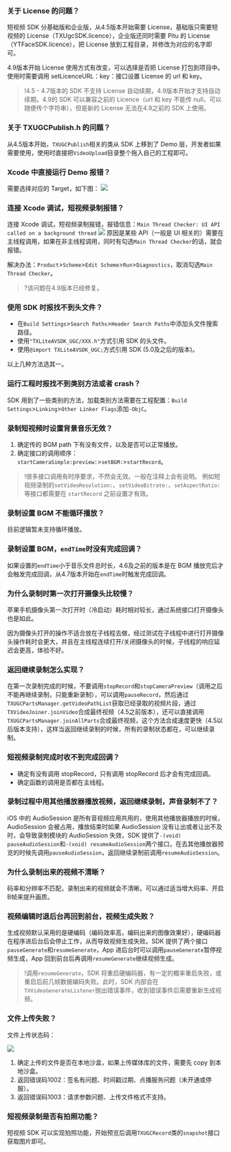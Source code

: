 
[](id:que1)
### 关于 License 的问题？ 

短视频 SDK 分基础版和企业版，从4.5版本开始需要 License，基础版只需要短视频的 License（TXUgcSDK.licence），企业版还同时需要 Pitu 的 License（YTFaceSDK.licence），把 License 放到工程目录，并修改为对应的名字即可。

4.9版本开始 License 使用方式有改变，可以选择是否把 License 打包到项目中。使用时需要调用 setLicenceURL：key：接口设置 License 的 url 和 key。
>!4.5 - 4.7版本的 SDK 不支持 License 自动续期，4.9版本开始才支持自动续期。4.9的 SDK 可以兼容之前的 Licence（url 和 key 不能传 null，可以随便传个字符串），但是新的 License 无法在4.9之前的 SDK 上使用。


[](id:que2)
### 关于 TXUGCPublish.h 的问题？

从4.5版本开始，`TXUGCPublish`相关的类从 SDK 上移到了 Demo 层，开发者如果需要使用，使用时直接把`VideoUpload`目录整个拖入自己的工程即可。



[](id:que3)
### Xcode 中直接运行 Demo 报错？

需要选择对应的 Target，如下图：
![](https://main.qcloudimg.com/raw/bafe4d2c775330a29b4478be270022fc.jpg)


[](id:que4)
### 连接 Xcode 调试，短视频录制报错？

连接 Xcode 调试，短视频录制报错，报错信息：`Main Thread Checker: UI API called on a background thread`
![](https://main.qcloudimg.com/raw/04b272c456b0e69239c0867a8e964d7a.jpg)
原因是某些 API（一般是 UI 相关的）需要在主线程调用，如果在非主线程调用，同时有勾选`Main Thread Checker`的话，就会报错。

解决办法：`Product`>`Scheme`>`Edit Scheme`>`Run`>`Diagnostics`，取消勾选`Main Thread Checker`。
>?该问题在4.9版本已经修复。


[](id:que5)
### 使用 SDK 时报找不到头文件？

- 在`Build Settings`>`Search Paths`>`Header Search Paths`中添加头文件搜索路径。
- 使用`"TXLiteAVSDK_UGC/XXX.h"`方式引用 SDK 的头文件。
- 使用`@import TXLiteAVSDK_UGC;`方式引用 SDK (5.0及之后的版本)。

以上几种方法选其一。



[](id:que6)
### 运行工程时报找不到类别方法或者 crash？

SDK 用到了一些类别的方法，加载类别方法需要在工程配置：`Build Settings`>`Linking`>`Other Linker Flags`添加`-ObjC`。



[](id:que7)
### 录制短视频时设置背景音乐无效？

1. 确定传的 BGM path 下有没有文件，以及是否可以正常播放。
2. 确定接口的调用顺序：`startCameraSimple:preview:`>`setBGM:`>`startRecord`。

>!很多接口调用有时序要求，不然会无效。一般在注释上会有说明。
例如短视频录制的`setVideoResolution:`、`setVideoBitrate:`、`setAspectRatio:`等接口都需要在 `startRecord` 之前设置才有效。


[](id:que8)
### 录制设置 BGM 不能循环播放？

目前逻辑暂未支持循环播放。


[](id:que9)
### 录制设置 BGM，`endTime`时没有完成回调？

如果设置的`endTime`小于音乐文件总时长，4.6及之前的版本是在 BGM 播放完后才会触发完成回调，从4.7版本开始在`endTime`时触发完成回调。


[](id:que10)
### 为什么录制时第一次打开摄像头比较慢？

苹果手机摄像头第一次打开时（冷启动）耗时相对较长，通过系统接口打开摄像头也是如此。

因为摄像头打开的操作不适合放在子线程去做，经过测试在子线程中进行打开摄像头操作耗时会更大，并且在主线程连续打开/关闭摄像头的时候，子线程的响应延迟会更高，体验不好。


[](id:que11)
### 返回继续录制怎么实现？

在第一次录制完成的时候，不要调用`stopRecord`和`stopCameraPreview`（调用之后不能再继续录制，只能重新录制），可以调用`pauseRecord`，然后通过`TXUGCPartsManager.getVideoPathList`获取已经录取的视频片段，通过`TXVideoJoiner.joinVideo`合成最终视频（4.5之前版本），还可以直接调用`TXUGCPartsManager.joinAllParts`合成最终视频，这个方法合成速度更快（4.5以后版本支持），这样当返回继续录制的时候，所有的录制状态都在，可以继续录制。


[](id:que12)
### 短视频录制完成时收不到完成回调？

- 确定有没有调用 stopRecord，只有调用 stopRecord 后才会有完成回调。
- 确定函数的调用是否都在主线程。



[](id:que13)
### 录制过程中用其他播放器播放视频，返回继续录制，声音录制不了？

iOS 中的 AudioSession 是所有音视频应用共用的，使用其他播放器播放的时候，AudioSession 会被占用，播放结束时如果 AudioSession 没有让出或者让出不及时，会导致录制模块的 AudioSession 失效，SDK 提供了`-(void) pauseAudioSession`和`-(void) resumeAudioSession`两个接口，在去其他播放器预览的时候先调用`pauseAudioSession`，返回继续录制前调用`resumeAudioSession`。



[](id:que14)
### 为什么录制出来的视频不清晰？

码率和分辨率不匹配，录制出来的视频就会不清晰。可以通过适当增大码率、开启B帧来提升画质。



[](id:que15)
### 视频编辑时退后台再回到前台，视频生成失败？

生成视频默认采用的是硬编码（编码效率高，编码出来的图像效果好），硬编码器在程序进后台后会停止工作，从而导致视频生成失败。SDK 提供了两个接口`pauseGenerate`和`resumeGenerate`，App 进后台时可以调用`pauseGenerate`暂停视频生成，App 回到前台后再调用`resumeGenerate`继续视频生成。

>!调用`resumeGenerate`，SDK 将重启硬编码器，有一定的概率重启失败，或重启后前几帧数据编码失败。此时，SDK 内部会在`TXVideoGenerateListener`抛出错误事件，收到错误事件后需要重新生成视频。



[](id:que16)
### 文件上传失败？

文件上传状态码：

![](https://main.qcloudimg.com/raw/555615a2b4ee9277d10a1258750635dc.png)
1. 确定上传的文件是否在本地沙盒，如果上传媒体库的文件，需要先 copy 到本地沙盒。
2. 返回错误码1002：签名有问题、时间戳过期、点播服务问题（未开通或停服）。
3. 返回错误码1003：请求参数问题、上传文件格式不支持。



[](id:que17)
### 短视频录制是否有拍照功能？

短视频 SDK 可以实现拍照功能，开始预览后调用`TXUGCRecord`类的`snapshot`接口获取图片即可。


